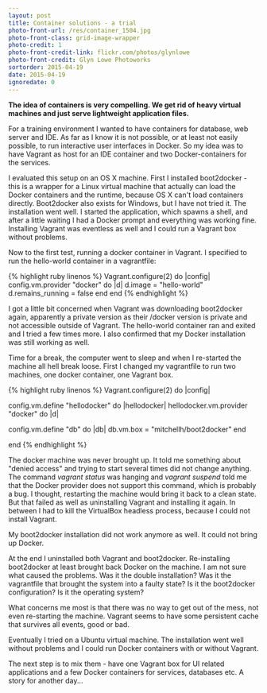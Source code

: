```yaml
---
layout: post
title: Container solutions - a trial
photo-front-url: /res/container_1504.jpg
photo-front-class: grid-image-wrapper
photo-credit: 1
photo-front-credit-link: flickr.com/photos/glynlowe
photo-front-credit: Glyn Lowe Photoworks
sortorder: 2015-04-19
date: 2015-04-19
ignoredate: 0
---
```


**The idea of containers is very compelling. We get rid of heavy virtual machines and just serve lightweight application files.**

For a training environment I wanted to have containers for database, web server and IDE. As far as I know it is not possible, or at least not easily possible, to run interactive user interfaces in Docker. So my idea was to have Vagrant as host for an IDE container and two Docker-containers for the services.

I evaluated this setup on an OS X machine. First I installed boot2docker - this is a wrapper for a Linux virtual machine that actually can load the Docker containers and the runtime, because OS X can't load containers directly. Boot2docker also exists for Windows, but I have not tried it.
The installation went well. I started the application, which spawns a shell, and after a little waiting I had a Docker prompt and everything was working fine.
Installing Vagrant was eventless as well and I could run a Vagrant box without problems.

Now to the first test, running a docker container in Vagrant. I specified to run the hello-world container in a vagrantfile:

{% highlight ruby linenos %}
Vagrant.configure(2) do |config|
    config.vm.provider "docker" do |d|
      d.image = "hello-world"
      d.remains_running = false
    end
end
{% endhighlight %}

I got a little bit concerned when Vagrant was downloading boot2docker again, apparently a private version as their /docker version is private and not accessible outside of Vagrant. The hello-world container ran and exited and I tried a few times more. I also confirmed that my Docker installation was still working as well.

Time for a break, the computer went to sleep and when I re-started the machine all hell break loose. First I changed my vagrantfile to run two machines, one docker container, one Vagrant box.

{% highlight ruby linenos %}
Vagrant.configure(2) do |config|

  config.vm.define "hellodocker" do |hellodocker|
    hellodocker.vm.provider "docker" do |d|

  config.vm.define "db" do |db|
    db.vm.box = "mitchellh/boot2docker"
  end

end
{% endhighlight %}

The docker machine was never brought up. It told me something about "denied access" and trying to start several times did not change anything. The command *vagrant status* was hanging and *vagrant suspend* told me that the Docker provider does not support this command, which is probably a bug. I thought, restarting the machine would bring it back to a clean state. But that failed as well as uninstalling Vagrant and installing it again. In between I had to kill the VirtualBox headless process, because I could not install Vagrant.

My boot2docker installation did not work anymore as well. It could not bring up Docker.

At the end I uninstalled both Vagrant and boot2docker. Re-installing boot2docker at least brought back Docker on the machine. I am not sure what caused the problems. Was it the double installation? Was it the vagrantfile that brought the system into a faulty state? Is it the boot2docker configuration? Is it the operating system?

What concerns me most is that there was no way to get out of the mess, not even re-starting the machine. Vagrant seems to have some persistent cache that survives all events, good or bad.

Eventually I tried on a Ubuntu virtual machine. The installation went well without problems and I could run Docker containers with or without Vagrant.

The next step is to mix them - have one Vagrant box for UI related applications and a few Docker containers for services, databases etc. A story for another day...
